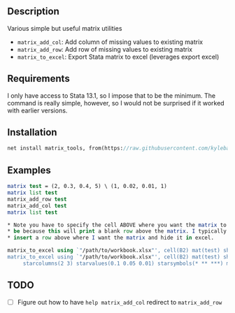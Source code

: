 Description
-----------

Various simple but useful matrix utilities
- `matrix_add_col`: Add column of missing values to existing matrix
- `matrix_add_row`: Add row of missing values to existing matrix
- `matrix_to_excel`: Export Stata matrix to excel (leverages export excel)

Requirements
------------

I only have access to Stata 13.1, so I impose that to be the minimum. The command is really simple, however, so I would not be surprised if it worked with earlier versions.

Installation
------------

```stata
net install matrix_tools, from(https://raw.githubusercontent.com/kylebarron/stata-matrix-tools/master/)
```

Examples
---------

```stata
matrix test = (2, 0.3, 0.4, 5) \ (1, 0.02, 0.01, 1)
matrix list test
matrix_add_row test
matrix_add_col test
matrix list test

* Note you have to specify the cell ABOVE where you want the matrix to
* be because this will print a blank row above the matrix. I typically
* insert a row above where I want the matrix and hide it in excel.

matrix_to_excel using `"/path/to/workbook.xlsx"', cell(B2) mat(test) sheet("sheet")
matrix_to_excel using `"/path/to/workbook.xlsx"', cell(B2) mat(test) sheet("sheet") ///
     starcolumns(2 3) starvalues(0.1 0.05 0.01) starsymbols(* ** ***) mformat(%9.2fc)
```

TODO
----

- [ ] Figure out how to have `help matrix_add_col` redirect to `matrix_add_row`
